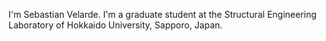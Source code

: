 I'm Sebastian Velarde. I'm a graduate student at the Structural Engineering Laboratory of Hokkaido University, Sapporo, Japan.
